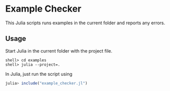 # Example Checker

This Julia scripts runs examples in the current folder and reports any errors. 

## Usage

Start Julia in the current folder with the project file.

```shell
shell> cd examples
shell> julia --project=.
```

In Julia, just run the script using

```julia
julia> include("example_checker.jl")
```

